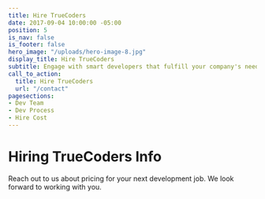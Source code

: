 ```yaml
---
title: Hire TrueCoders
date: 2017-09-04 10:00:00 -05:00
position: 5
is_nav: false
is_footer: false
hero_image: "/uploads/hero-image-8.jpg"
display_title: Hire TrueCoders
subtitle: Engage with smart developers that fulfill your company's needs.
call_to_action:
  title: Hire TrueCoders
  url: "/contact"
pagesections:
- Dev Team
- Dev Process
- Hire Cost
---
```


# Hiring TrueCoders Info

Reach out to us about pricing for your next development job. We look forward to working with you.